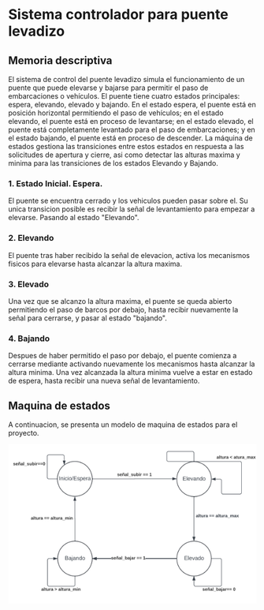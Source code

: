 # Sistema controlador para puente levadizo

## Memoria descriptiva
El sistema de control del puente levadizo simula el funcionamiento de un puente que puede elevarse y bajarse para permitir el paso de embarcaciones o vehículos. El puente tiene cuatro estados principales: espera, elevando, elevado y bajando. En el estado espera, el puente está en posición horizontal permitiendo el paso de vehículos; en el estado elevando, el puente está en proceso de levantarse; en el estado elevado, el puente está completamente levantado para el paso de embarcaciones; y en el estado bajando, el puente está en proceso de descender. La máquina de estados gestiona las transiciones entre estos estados en respuesta a las solicitudes de apertura y cierre, asi como detectar las alturas maxima y minima para las transiciones de los estados Elevando y Bajando.

### 1. Estado Inicial. Espera.

El puente se encuentra cerrado y los vehiculos pueden pasar sobre el. Su unica transicion posible es recibir la señal de levantamiento para empezar a elevarse. Pasando al estado "Elevando".

### 2. Elevando

El puente tras haber recibido la señal de elevacion, activa los mecanismos fisicos para elevarse hasta alcanzar la altura maxima.

### 3. Elevado

Una vez que se alcanzo la altura maxima, el puente se queda abierto permitiendo el paso de barcos por debajo, hasta recibir nuevamente la señal para cerrarse, y pasar al estado "bajando".

### 4. Bajando

Despues de haber permitido el paso por debajo, el puente comienza a cerrarse mediante activando nuevamente los mecanismos hasta alcanzar la altura minima. Una vez alcanzada la altura minima vuelve a estar en estado de espera, hasta recibir una nueva señal de levantamiento.

## Maquina de estados

A continuacion, se presenta un modelo de maquina de estados para el proyecto.

![](./state_machine.png)
